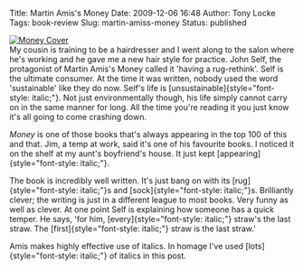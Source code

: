 Title: Martin Amis's Money
Date: 2009-12-06 16:48
Author: Tony Locke
Tags: book-review
Slug: martin-amiss-money
Status: published

[![Money Cover](http://upload.wikimedia.org/wikipedia/en/thumb/b/b9/MoneyNovel.jpg/180px-MoneyNovel.jpg)](http://upload.wikimedia.org/wikipedia/en/thumb/b/b9/MoneyNovel.jpg/180px-MoneyNovel.jpg)  
My cousin is training to be a hairdresser and I went along to the salon where he's working and he gave me a new hair style for practice. John Self, the protagonist of Martin Amis's Money called it 'having a rug-rethink'. Self is the ultimate consumer. At the time it was written, nobody used the word 'sustainable' like they do now. Self's life is [unsustainable]{style="font-style: italic;"}. Not just environmentally though, his life simply cannot carry on in the same manner for long. All the time you're reading it you just know it's all going to come crashing down.  
  
*Money* is one of those books that's always appearing in the top 100 of this and that. Jim, a temp at work, said it's one of his favourite books. I noticed it on the shelf at my aunt's boyfriend's house. It just kept [appearing]{style="font-style: italic;"}.  
  
The book is incredibly well written. It's just bang on with its [rug]{style="font-style: italic;"}s and [sock]{style="font-style: italic;"}s. Brilliantly clever; the writing is just in a different league to most books. Very funny as well as clever. At one point Self is explaining how someone has a quick temper. He says, 'for him, [every]{style="font-style: italic;"} straw's the last straw. The [first]{style="font-style: italic;"} straw is the last straw.'  
  
Amis makes highly effective use of italics. In homage I've used [lots]{style="font-style: italic;"} of italics in this post.
